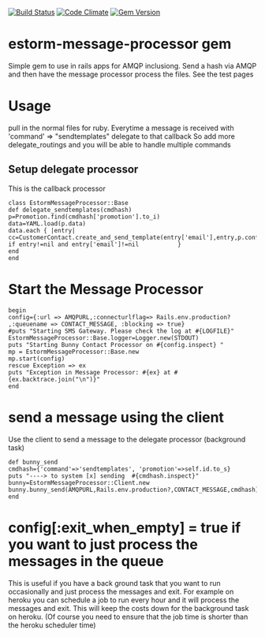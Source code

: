 [![Build Status](https://travis-ci.org/semdinsp/estorm-message-processor.png)](https://travis-ci.org/semdinsp/estorm-message-processor)
[![Code Climate](https://codeclimate.com/repos/5258c4167e00a42fef002879/badges/da46d720691ea2bae63a/gpa.png)](https://codeclimate.com/repos/5258c4167e00a42fef002879/feed)
[![Gem Version](https://badge.fury.io/rb/estorm-message-processor.png)](http://badge.fury.io/rb/estorm-message-processor)

estorm-message-processor gem
============


Simple gem to use in rails apps for AMQP inclusiong. Send a hash via AMQP and then have the message processor process the files.  See the test pages

Usage
=======

pull in the normal files for ruby.  Everytime a message is received with 'command' => "sendtemplates" delegate to that callback So add more delegate_routings and you will be able to handle multiple commands

## Setup delegate processor
This is the callback processor

    class EstormMessageProcessor::Base
    def delegate_sendtemplates(cmdhash)
    p=Promotion.find(cmdhash['promotion'].to_i)
    data=YAML.load(p.data)
    data.each { |entry| 
    cc=CustomerContact.create_and_send_template(entry['email'],entry,p.configuration_setting,p) if entry!=nil and entry['email']!=nil           }
    end
    end

# Start the Message Processor
    begin
    config={:url => AMQPURL,:connecturlflag=> Rails.env.production? ,:queuename => CONTACT_MESSAGE, :blocking => true}
    #puts "Starting SMS Gateway. Please check the log at #{LOGFILE}"
    EstormMessageProcessor::Base.logger=Logger.new(STDOUT) 
    puts "Starting Bunny Contact Processor on #{config.inspect} "  
    mp = EstormMessageProcessor::Base.new
    mp.start(config)
    rescue Exception => ex
    puts "Exception in Message Processor: #{ex} at #{ex.backtrace.join("\n")}"
    end  

# send a message using the client
Use the client to send a message to the delegate processor (background task)

    def bunny_send
    cmdhash={'command'=>'sendtemplates', 'promotion'=>self.id.to_s}
    puts "----> to system [x] sending  #{cmdhash.inspect}"
    bunny=EstormMessageProcessor::Client.new
    bunny.bunny_send(AMQPURL,Rails.env.production?,CONTACT_MESSAGE,cmdhash)
    end

# config[:exit_when_empty] = true if you want to just process the messages in the queue
This is useful if you have a back ground task that you want to run occasionally and just process the messages and exit.  For example on heroku you can schedule a job to run every hour and it will process the messages and exit.  This will keep the costs down for the background task on heroku.  (Of course you need to ensure that the job time is shorter than the heroku scheduler time)

